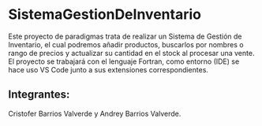 # SistemaGestionDeInventario
Este proyecto de paradigmas trata de realizar un Sistema de Gestión  de Inventario, el cual podremos añadir productos, buscarlos por nombres o rango de precios y actualizar su cantidad en el stock al procesar una vente. El proyecto se trabajará con el lenguaje Fortran, como entorno (IDE) se hace uso VS Code junto a sus extensiones correspondientes.

## Integrantes:
Cristofer Barrios Valverde y Andrey Barrios Valverde.
